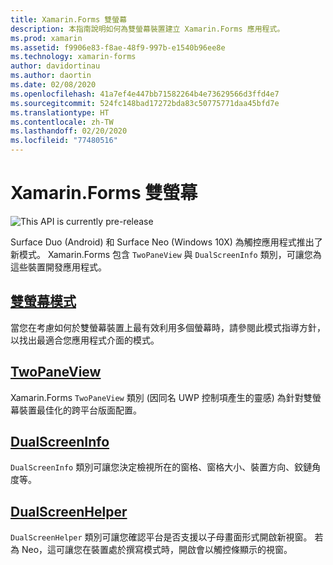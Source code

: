 ```yaml
---
title: Xamarin.Forms 雙螢幕
description: 本指南說明如何為雙螢幕裝置建立 Xamarin.Forms 應用程式。
ms.prod: xamarin
ms.assetid: f9906e83-f8ae-48f9-997b-e1540b96ee8e
ms.technology: xamarin-forms
author: davidortinau
ms.author: daortin
ms.date: 02/08/2020
ms.openlocfilehash: 41a7ef4e447bb71582264b4e73629566d3ffd4e7
ms.sourcegitcommit: 524fc148bad17272bda83c50775771daa45bfd7e
ms.translationtype: HT
ms.contentlocale: zh-TW
ms.lasthandoff: 02/20/2020
ms.locfileid: "77480516"
---
```

# <a name="xamarinforms-dual-screen"></a>Xamarin.Forms 雙螢幕

![](~/media/shared/preview.png "This API is currently pre-release")

Surface Duo (Android) 和 Surface Neo (Windows 10X) 為觸控應用程式推出了新模式。 Xamarin.Forms 包含 `TwoPaneView` 與 `DualScreenInfo` 類別，可讓您為這些裝置開發應用程式。

## <a name="dual-screen-patterns"></a>[雙螢幕模式](design-patterns.md)

當您在考慮如何於雙螢幕裝置上最有效利用多個螢幕時，請參閱此模式指導方針，以找出最適合您應用程式介面的模式。

## <a name="twopaneview"></a>[TwoPaneView](twopaneview.md)

Xamarin.Forms `TwoPaneView` 類別 (因同名 UWP 控制項產生的靈感) 為針對雙螢幕裝置最佳化的跨平台版面配置。

## <a name="dualscreeninfo"></a>[DualScreenInfo](dual-screen-info.md)

`DualScreenInfo` 類別可讓您決定檢視所在的窗格、窗格大小、裝置方向、鉸鏈角度等。

## <a name="dualscreenhelper"></a>[DualScreenHelper](dual-screen-helper.md)

`DualScreenHelper` 類別可讓您確認平台是否支援以子母畫面形式開啟新視窗。 若為 Neo，這可讓您在裝置處於撰寫模式時，開啟會以觸控條顯示的視窗。
